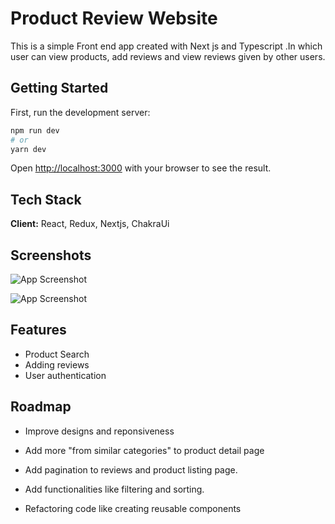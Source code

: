 # Product Review Website

This is a simple Front end app created with Next js and Typescript
.In which user can view products, add reviews and view reviews given by other users.

## Getting Started

First, run the development server:

```bash
npm run dev
# or
yarn dev
```

Open [http://localhost:3000](http://localhost:3000) with your browser to see the result.

## Tech Stack

**Client:** React, Redux, Nextjs, ChakraUi

## Screenshots

![App Screenshot](https://res.cloudinary.com/dnytn2j3p/image/upload/v1644130580/FireShot_Capture_001_-_Disecto_-_One_place_to_get_products_-_product-review-website.vercel.app_gblbl6.png)

![App Screenshot](https://res.cloudinary.com/dnytn2j3p/image/upload/v1644130583/FireShot_Capture_002_-_Mens_Cotton_Jacket_-_product-review-website.vercel.app_cfm9wq.png)

## Features

-   Product Search
-   Adding reviews
-   User authentication

## Roadmap

-   Improve designs and reponsiveness

-   Add more "from similar categories" to product detail page

-   Add pagination to reviews and product listing page.

-   Add functionalities like filtering and sorting.

-   Refactoring code like creating reusable components
